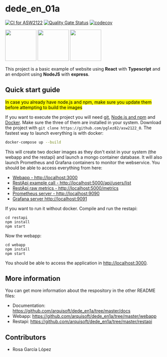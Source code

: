 # dede_en_01a

[![CI for ASW2122](https://github.com/Arquisoft/dede_en_01a/actions/workflows/asw2122.yml/badge.svg)](https://github.com/Arquisoft/dede_en_01a/actions/workflows/asw2122.yml)
[![Quality Gate Status](https://sonarcloud.io/api/project_badges/measure?project=Arquisoft_dede_en_01a&metric=alert_status)](https://sonarcloud.io/summary/new_code?id=Arquisoft_dede_en_01a)
[![codecov](https://codecov.io/gh/Arquisoft/dede_en_01a/branch/master/graph/badge.svg?token=B6G6RyRlqa)](https://codecov.io/gh/Arquisoft/dede_en_01a)

<p float="left">
<img src="https://blog.wildix.com/wp-content/uploads/2020/06/react-logo.jpg" height="100">
<img src="https://miro.medium.com/max/1200/0*RbmfNyhuBb8G3LWh.png" height="100">
<img src="https://miro.medium.com/max/365/1*Jr3NFSKTfQWRUyjblBSKeg.png" height="100">
</p>


This project is a basic example of website using **React** with **Typescript** and an endpoint using **NodeJS** with **express**.

## Quick start guide
<mark>In case you already have node.js and npm, make sure you update them before attempting to build the images</mark>

If you want to execute the project you will need [git](https://git-scm.com/downloads), [Node.js and npm](https://www.npmjs.com/get-npm) and [Docker](https://docs.docker.com/get-docker/). Make sure the three of them are installed in your system. Download the project with `git clone https://github.com/pglez82/asw2122_0`. The fastest way to launch everything is with docker:
```bash
docker-compose up --build
```
This will create two docker images as they don't exist in your system (the webapp and the restapi) and launch a mongo container database. It will also launch Prometheus and Grafana containers to monitor the webservice. You should be able to access everything from here:
 - [Webapp - http://localhost:3000](http://localhost:3000)
 - [RestApi example call - http://localhost:5000/api/users/list](http://localhost:5000/api/users/list)
 - [RestApi raw metrics - http://localhost:5000/metrics](http://localhost:5000/metrics)
 - [Prometheus server - http://localhost:9090](http://localhost:9090)
 - [Grafana server http://localhost:9091](http://localhost:9091)
 
If you want to run it without docker. Compile and run the restapi:
```shell
cd restapi
npm install
npm start
```

Now the webapp:

```shell
cd webapp
npm install
npm start
```

You should be able to access the application in [http://localhost:3000](http://localhost:3000).

## More information
You can get more information about the respository in the other README files:
- Documentation: https://github.com/arquisoft/dede_en1a/tree/master/docs
- Webapp: https://github.com/arquisoft/dede_en1a/tree/master/webapp
- Restapi: https://github.com/arquisoft/dede_en1a/tree/master/restapi

## Contributors
- Rosa García López
